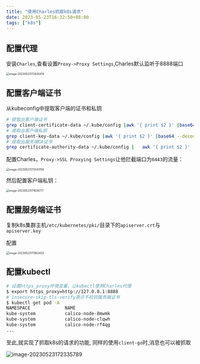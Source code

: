 ```yaml
---
title: "使用Charles抓取k8s请求"
date: 2023-05-23T16:32:50+08:00
tags: ["k8s"]
---
```


## 配置代理

安装`Charles`,查看设置`Proxy->Proxy Settings`,Charles默认监听于8888端口

<img src="https://inksnw.asuscomm.com:3001/blog/使用Charles抓取k8s请求_b8c69aac5fddbb8c2d0ecc23c47d32bf.png" alt="image-20230523172630419" style="zoom:50%;" />

## 配置客户端证书

从kubeconfig中提取客户端的证书和私钥

```bash
# 提取出客户端证书
grep client-certificate-data ~/.kube/config |awk '{ print $2 }' |base64 --decode > client-cert.pem
# 提取出客户端私钥
grep client-key-data ~/.kube/config |awk '{ print $2 }' |base64 --decode > client-key.pem
# 提取出服务端CA证书
grep certificate-authority-data ~/.kube/config |   awk '{ print $2 }' |   base64 --decode > cluster-ca-cert.pem
```

配置Charles，`Proxy->SSL Proxying Settings`让他拦截端口为`6443`的流量：

<img src="https://inksnw.asuscomm.com:3001/blog/使用Charles抓取k8s请求_cc7636d20e3cb6e5130b86d2bc28f4c2.png" alt="image-20230523173343158" style="zoom:50%;" />

然后配置客户端私钥：

<img src="https://inksnw.asuscomm.com:3001/blog/使用Charles抓取k8s请求_950c76b038342426129a372040e59f01.png" alt="image-20230523171636777" style="zoom:50%;" />



## 配置服务端证书

复制k8s集群主机`/etc/kubernetes/pki/`目录下的`apiserver.crt`与`apiserver.key`

配置

<img src="https://inksnw.asuscomm.com:3001/blog/使用Charles抓取k8s请求_742ae7fa188feb655d5b21b7489e05f9.png" alt="image-20230523171952403" style="zoom:50%;" />

## 配置kubectl

```bash
# 设置https_proxy环境变量，让kubectl使用Charles代理
$ export https_proxy=http://127.0.0.1:8888
# insecure-skip-tls-verify表示不校验服务端证书
$ kubectl get pod -A
NAMESPACE             NAME                                                   READY   STATUS    RESTARTS      AGE
kube-system           calico-node-8mwmk                                      1/1     Running   1 (8h ago)    19h
kube-system           calico-node-clqwh                                      1/1     Running   1 (8h ago)    19h
kube-system           calico-node-rf4qg                                      1/1     Running   1 (8h ago)    19h
...
```

至此,就实现了抓取k8s的请求的功能, 同样的使用`client-go`时,消息也可以被抓取

![image-20230523172335789](https://inksnw.asuscomm.com:3001/blog/使用Charles抓取k8s请求_d59557bce6f984ecba8943a3103977eb.png)
